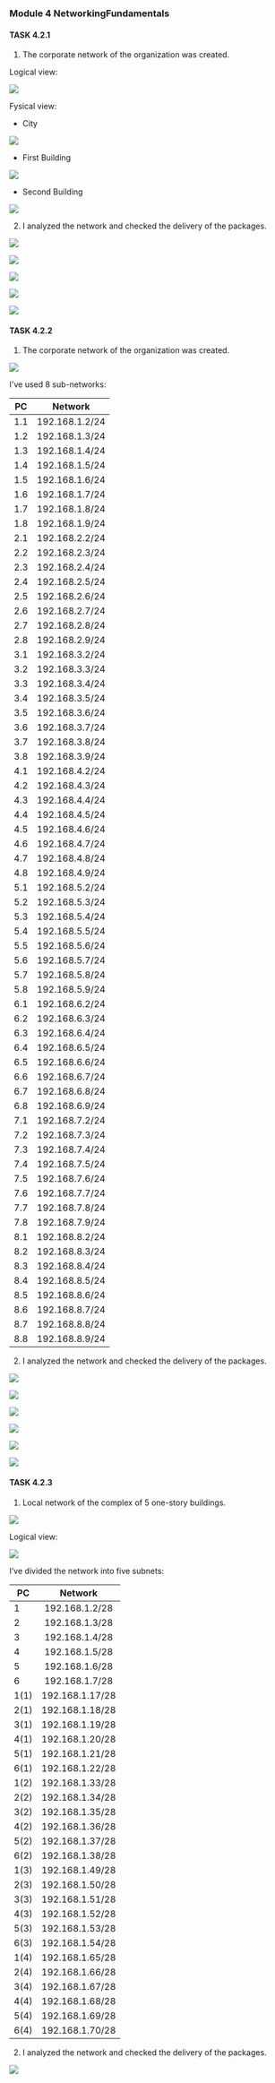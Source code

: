 ### Module 4 NetworkingFundamentals
#### TASK 4.2.1

1.  The corporate network of the organization was created.

Logical view:

![](Screenshots/11.png)

Fysical view:
 - City
 
![](Screenshots/1.png)

 - First Building
 
![](Screenshots/2.png)

- Second Building

![](Screenshots/3.png)

2. I analyzed the network and checked the delivery of the packages.

![](Screenshots/13.png)

![](Screenshots/14.png)

![](Screenshots/15.png)

![](Screenshots/16.png)

![](Screenshots/17.png)

#### TASK 4.2.2

1. The corporate network of the organization was created.

![](Screenshots/12.png)

I've used 8 sub-networks:

| PC		|	Network			|
|-----------	|	:-------------------:	|
|	1.1	|	192.168.1.2/24	|
|	1.2	|	192.168.1.3/24	|
|	1.3	|	192.168.1.4/24	|
|	1.4	|	192.168.1.5/24	|
|	1.5	|	192.168.1.6/24	|
|	1.6	|	192.168.1.7/24	|
|	1.7	|	192.168.1.8/24	|
|	1.8	|	192.168.1.9/24	|
|	2.1	|	192.168.2.2/24	|
|	2.2	|	192.168.2.3/24	|
|	2.3	|	192.168.2.4/24	|
|	2.4	|	192.168.2.5/24	|
|	2.5	|	192.168.2.6/24	|
|	2.6	|	192.168.2.7/24	|
|	2.7	|	192.168.2.8/24	|
|	2.8	|	192.168.2.9/24	|
|	3.1	|	192.168.3.2/24	|
|	3.2	|	192.168.3.3/24	|
|	3.3	|	192.168.3.4/24	|
|	3.4	|	192.168.3.5/24	|
|	3.5	|	192.168.3.6/24	|
|	3.6	|	192.168.3.7/24	|
|	3.7	|	192.168.3.8/24	|
|	3.8	|	192.168.3.9/24	|
|	4.1	|	192.168.4.2/24	|
|	4.2	|	192.168.4.3/24	|
|	4.3	|	192.168.4.4/24	|
|	4.4	|	192.168.4.5/24	|
|	4.5	|	192.168.4.6/24	|
|	4.6	|	192.168.4.7/24	|
|	4.7	|	192.168.4.8/24	|
|	4.8	|	192.168.4.9/24	|
|	5.1	|	192.168.5.2/24	|
|	5.2	|	192.168.5.3/24	|
|	5.3	|	192.168.5.4/24	|
|	5.4	|	192.168.5.5/24	|
|	5.5	|	192.168.5.6/24	|
|	5.6	|	192.168.5.7/24	|
|	5.7	|	192.168.5.8/24	|
|	5.8	|	192.168.5.9/24	|
|	6.1	|	192.168.6.2/24	|
|	6.2	|	192.168.6.3/24	|
|	6.3	|	192.168.6.4/24	|
|	6.4	|	192.168.6.5/24	|
|	6.5	|	192.168.6.6/24	|
|	6.6	|	192.168.6.7/24	|
|	6.7	|	192.168.6.8/24	|
|	6.8	|	192.168.6.9/24	|
|	7.1	|	192.168.7.2/24	|
|	7.2	|	192.168.7.3/24	|
|	7.3	|	192.168.7.4/24	|
|	7.4	|	192.168.7.5/24	|
|	7.5	|	192.168.7.6/24	|
|	7.6	|	192.168.7.7/24	|
|	7.7	|	192.168.7.8/24	|
|	7.8	|	192.168.7.9/24	|
|	8.1	|	192.168.8.2/24	|
|	8.2	|	192.168.8.3/24	|
|	8.3	|	192.168.8.4/24	|
|	8.4	|	192.168.8.5/24	|
|	8.5	|	192.168.8.6/24	|
|	8.6	|	192.168.8.7/24	|
|	8.7	|	192.168.8.8/24	|
|	8.8	|	192.168.8.9/24	|

2. I analyzed the network and checked the delivery of the packages.

![](Screenshots/18.png)

![](Screenshots/19.png)

![](Screenshots/20.png)

![](Screenshots/21.png)

![](Screenshots/22.png)

![](Screenshots/23.png)

#### TASK 4.2.3

1. Local network of the complex of 5 one-story buildings.

![](Screenshots/10.png)

Logical view:

![](Screenshots/8.png)

I’ve divided the network into five subnets:

|	PC		|	Network	|
|	-------------------		|	:-------------------:	|
|	1		|	192.168.1.2/28	|
|	2		|	192.168.1.3/28	|
|	3		|	192.168.1.4/28	|
|	4		|	192.168.1.5/28	|
|	5		|	192.168.1.6/28	|
|	6		|	192.168.1.7/28	|
|	1(1)		|	192.168.1.17/28	|
|	2(1)		|	192.168.1.18/28	|
|	3(1)		|	192.168.1.19/28	|
|	4(1)		|	192.168.1.20/28	|
|	5(1)		|	192.168.1.21/28	|
|	6(1)		|	192.168.1.22/28	|
|	1(2)		|	192.168.1.33/28	|
|	2(2)		|	192.168.1.34/28	|
|	3(2)		|	192.168.1.35/28	|
|	4(2)		|	192.168.1.36/28	|
|	5(2)		|	192.168.1.37/28	|
|	6(2)		|	192.168.1.38/28	|
|	1(3)		|	192.168.1.49/28	|
|	2(3)		|	192.168.1.50/28	|
|	3(3)		|	192.168.1.51/28	|
|	4(3)		|	192.168.1.52/28	|
|	5(3)		|	192.168.1.53/28	|
|	6(3)		|	192.168.1.54/28	|
|	1(4)		|	192.168.1.65/28	|
|	2(4)		|	192.168.1.66/28	|
|	3(4)		|	192.168.1.67/28	|
|	4(4)		|	192.168.1.68/28	|
|	5(4)		|	192.168.1.69/28	|
|	6(4)		|	192.168.1.70/28	|

2. I analyzed the network and checked the delivery of the packages.

![](Screenshots/9.png)